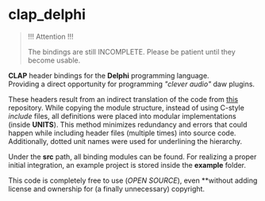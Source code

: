 # clap_delphi

>!!! Attention !!!
>
> The bindings are still INCOMPLETE. Please be patient until they become usable.

**CLAP** header bindings for the **Delphi** programming language. <br/>
Providing a direct opportunity for programming *"clever audio"* daw plugins.

These headers result from an indirect translation of the code from [this](https://github.com/OralLabs/clap) repository. While copying the module structure, instead of using C-style *include* files, all definitions were placed into modular implementations (inside **UNITS**). This method minimizes redundancy and errors that could happen while including header files (multiple times) into source code. Additionally, dotted unit names were used for underlining the hierarchy.

Under the **src** path, all binding modules can be found.
For realizing a proper initial integration, an example project is stored inside the **example** folder.

This code is completely free to use (*OPEN SOURCE*), even **without adding license and ownership for (a finally unnecessary) copyright.